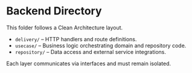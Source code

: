 # Backend Directory

This folder follows a Clean Architecture layout.

- `delivery/` – HTTP handlers and route definitions.
- `usecase/` – Business logic orchestrating domain and repository code.
- `repository/` – Data access and external service integrations.

Each layer communicates via interfaces and must remain isolated.
